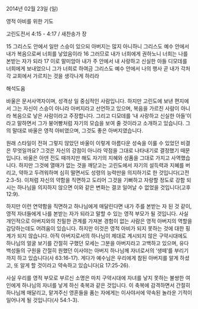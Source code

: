 2014년 02월 23일 (일)

영적 아비를 위한 기도



고린도전서 4:15 - 4:17 / 새찬송가  장


15 그리스도 안에서 일만 스승이 있으되 아버지는 많지 아니하니 그리스도 예수 안에서 내가 복음으로써 너희를 낳았음이라
16 그러므로 내가 너희에게 권하노니 너희는 나를 본받는 자가 되라
17 이로 말미암아 내가 주 안에서 내 사랑하고 신실한 아들 디모데를 너희에게 보내었으니 그가 너희로 하여금 그리스도 예수 안에서 나의 행사 곧 내가 각처 각 교회에서 가르치는 것을 생각나게 하리라

해석도움





바울은 문서사역자이며, 성격상 일 중심적인 사람입니다. 하지만 고린도에 보낸 편지에서 그는 자신이 스승이 아니라 아버지라고 선언하고 있으며, 복음을 가르친 사람이 아니라 복음으로 낳은 사람이라고 주장합니다. 그리고 디모데를 ‘내 사랑하고 신실한 아들’이라고 말하면서 그가 붕어빵처럼 자기의 모습을 보여 줄 것이라고 소개하고 있습니다. 그의 말대로 바울은 영적 아비였으며, 그것도 좋은 아버지였습니다. 

원래 스타일이 전혀 그렇지 않았던 바울이 이렇게 아름다운 성숙을 이룰 수 있었던 비결은 무엇일까요? 그것은 자신의 강점이 아니라 약점을 그대로 나타내기로 결정했기 때문입니다. 바울은 아덴 전도 때까지만 해도 자기의 지혜와 성품을 그대로 가지고 사역했습니다. 하지만 그것에 열매가 없는 것을 깨닫고는 고린도에서 자기의 설득력과 지혜를 버리고, 약하고 두려워하며 심히 떨면서도 성령의 능력만을 의지하기로 한 것입니다(고전 2:3-5). 이처럼 자신의 약함을 직면하고 도리어 그것을 기뻐하고 자랑할 정도로 강함 되시는 하나님을 의지하지 않으면 이와 같은 변화는 결코 일어날 수 없었을 것입니다(고후 12:9).

하지만 이런 연약함을 직면하고 하나님에게 매달린다면 내가 주를 본받는 자 된 것 같이, 영적 자녀들에게 나를 본받는 자가 되라고 말할 수 있는 영적 부모가 될 것입니다. 사실 개인적으로 아버지와의 친밀한 관계를 가져본 경험이 없는 사람은 영적 아버지의 역할을 감당하는데도 어려움이 있습니다. 하지만 이것은 영적 아비가 되지 못하는 것에 대한 핑계가 되지 않습니다. 아직 아버지로서의 하나님이 제대로 계시되지 않은 구약시대에도 하나님의 얼굴 보기를 간절히 구했던 모세는 그분을 아버지라고 고백하고 있으며, 유다 백성들의 구원을 간절히 원했던 이사야는 아버지 하나님께 자녀로서의 ‘생떼’를 부리기까지 하고 있습니다(사 63:16-17). 게다가 예수님은 우리에게 참된 아버지를 알게 하셨고, 또 알게 할 것이라고 약속하고 있습니다(요 17:25-26).

사실 우리를 영적 부모로 부르신 소명은 마치 구약시대에 자녀를 낳지 못하는 불쌍한 여인에게 하나님의 자녀를 낳게 하신 축복과 같은 것입니다. 이 축복에 감격하면서 간절히 하나님께 매달리고, 맡겨주신 영혼들을 품는 자에게는 이사야서에 약속된 놀라운 기적이 일어나게 될 것입니다(사 54:1-3).